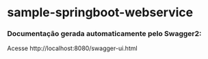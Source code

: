 # sample-springboot-webservice

### Documentação gerada automaticamente pelo Swagger2:

Acesse http://localhost:8080/swagger-ui.html
